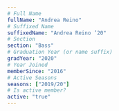 ```yaml
---
# Full Name
fullName: "Andrea Reino"
# Suffixed Name
suffixedName: "Andrea Reino ’20"
# Section
section: "Bass"
# Graduation Year (or name suffix)
gradYear: "2020"
# Year Joined
memberSince: "2016"
# Active Seasons
seasons: ["2019/20"]
# Is active member?
active: "true"
---
```


